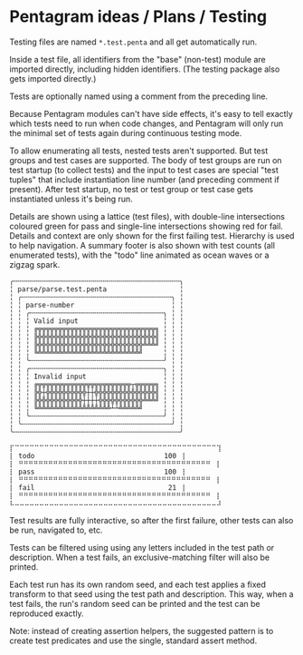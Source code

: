 # Pentagram ideas / Plans / Testing

Testing files are named `*.test.penta` and all get automatically run.

Inside a test file, all identifiers from the "base" (non-test) module are imported directly, including hidden identifiers. (The testing package also gets imported directly.)

Tests are optionally named using a comment from the preceding line.

Because Pentagram modules can't have side effects, it's easy to tell exactly which tests need to run when code changes, and Pentagram will only run the minimal set of tests again during continuous testing mode.

To allow enumerating all tests, nested tests aren't supported. But test groups and test cases are supported. The body of test groups are run on test startup (to collect tests) and the input to test cases are special "test tuples" that include instantiation line number (and preceding comment if present). After test startup, no test or test group or test case gets instantiated unless it's being run.

Details are shown using a lattice (test files), with double-line intersections coloured green for pass and single-line intersections showing red for fail. Details and context are only shown for the first failing test. Hierarchy is used to help navigation. A summary footer is also shown with test counts (all enumerated tests), with the "todo" line animated as ocean waves or a zigzag spark.

```
╭╌╌╌╌╌╌╌╌╌╌╌╌╌╌╌╌╌╌╌╌╌╌╌╌╌╌╌╌╌╌╌╌╌╌╌╌╌╌╌╌╌╮
╎ parse/parse.test.penta                  ╎
╎ ╭╌╌╌╌╌╌╌╌╌╌╌╌╌╌╌╌╌╌╌╌╌╌╌╌╌╌╌╌╌╌╌╌╌╌╌╌╌╮ ╎
╎ ╎ parse-number                        ╎ ╎
╎ ╎ ╭╌╌╌╌╌╌╌╌╌╌╌╌╌╌╌╌╌╌╌╌╌╌╌╌╌╌╌╌╌╌╌╌╌╮ ╎ ╎
╎ ╎ ╎ Valid input                     ╎ ╎ ╎
╎ ╎ ╎ ╔╦╦╦╦╦╦╦╦╦╦╦╦╦╦╦╦╦╦╦╦╦╦╦╦╦╦╦╦╦╗ ╎ ╎ ╎
╎ ╎ ╎ ╠╬╬╬╬╬╬╬╬╬╬╬╬╬╬╬╬╬╬╬╬╬╬╬╬╬╬╬╬╬╣ ╎ ╎ ╎
╎ ╎ ╎ ╠╬╬╬╬╬╬╬╬╬╬╬╬╬╬╬╬╬╬╬╬╬╬╬╬╬╬╩╩╩╝ ╎ ╎ ╎
╎ ╎ ╎ ╚╩╩╩╩╩╩╩╩╩╩╩╩╩╩╩╩╩╩╩╩╩╩╩╩╩╝     ╎ ╎ ╎
╎ ╎ ╰╌╌╌╌╌╌╌╌╌╌╌╌╌╌╌╌╌╌╌╌╌╌╌╌╌╌╌╌╌╌╌╌╌╯ ╎ ╎
╎ ╎ ╭╌╌╌╌╌╌╌╌╌╌╌╌╌╌╌╌╌╌╌╌╌╌╌╌╌╌╌╌╌╌╌╌╌╮ ╎ ╎
╎ ╎ ╎ Invalid input                   ╎ ╎ ╎
╎ ╎ ╎ ╔╦╦╦╦╦╦╦╦╦╦╦╦╦╦╦╦╦╦╦╦╦╦╦┬╦╦╦╦╦╗ ╎ ╎ ╎
╎ ╎ ╎ ╠╬┼╬╬╬╬╬╬╬╬╬╬┼┼╬╬╬╬╬╬╬╬╬╬╬╬╬╬╬╣ ╎ ╎ ╎
╎ ╎ ╎ ╠╬╬╬╬╬╬╬╬╬╬╬┼┼┼┼╬╬╬╬╬╬╬╬╬╬╬╩╩╩╝ ╎ ╎ ╎
╎ ╎ ╎ ╚╩╩╩╩╩╩╩╩╩╩╩╩╩╩╩╩╩╩┴┴╩╩╩╩╩╝     ╎ ╎ ╎
╎ ╎ ╰╌╌╌╌╌╌╌╌╌╌╌╌╌╌╌╌╌╌╌╌╌╌╌╌╌╌╌╌╌╌╌╌╌╯ ╎ ╎
╎ ╰╌╌╌╌╌╌╌╌╌╌╌╌╌╌╌╌╌╌╌╌╌╌╌╌╌╌╌╌╌╌╌╌╌╌╌╌╌╯ ╎
╰╌╌╌╌╌╌╌╌╌╌╌╌╌╌╌╌╌╌╌╌╌╌╌╌╌╌╌╌╌╌╌╌╌╌╌╌╌╌╌╌╌╯

⡏⠉⠉⠉⠉⠉⠉⠉⠉⠉⠉⠉⠉⠉⠉⠉⠉⠉⠉⠉⠉⠉⠉⠉⠉⠉⠉⠉⠉⠉⠉⠉⠉⠉⠉⠉⠉⠉⠉⠉⠉⠉⢹
⡇ todo                                100 ⢸
⡇ ⠛⠛⠛⠛⠛⠛⠛⠛⠛⠛⠛⠛⠛⠛⠛⠛⠛⠛⠛⠛⠛⠛⠛⠛⠛⠛⠛⠛⠛⠛⠛⠛⠛⠛⠛⠛⠛⠛⠛ ⢸
⡇ pass                                100 ⢸
⡇ ⠛⠛⠛⠛⠛⠛⠛⠛⠛⠛⠛⠛⠛⠛⠛⠛⠛⠛⠛⠛⠛⠛⠛⠛⠛⠛⠛⠛⠛⠛⠛⠛⠛⠛⠛⠛⠛⠛⠛ ⢸
⡇ fail                                 21 ⢸
⡇ ⠛⠛⠛⠛⠛⠛⠛⠛⠛⠛⠛⠛⠛⠛⠛⠛⠛⠛⠛⠛⠛⠛⠛⠛⠛⠛⠛⠛⠛⠛⠛⠛⠛⠛⠛⠛⠛⠛⠛ ⢸
⠧⠤⠤⠤⠤⠤⠤⠤⠤⠤⠤⠤⠤⠤⠤⠤⠤⠤⠤⠤⠤⠤⠤⠤⠤⠤⠤⠤⠤⠤⠤⠤⠤⠤⠤⠤⠤⠤⠤⠤⠤⠤⠼
```

Test results are fully interactive, so after the first failure, other tests can also be run, navigated to, etc.

Tests can be filtered using using any letters included in the test path or description. When a test fails, an exclusive-matching filter will also be printed.

Each test run has its own random seed, and each test applies a fixed transform to that seed using the test path and description. This way, when a test fails, the run's random seed can be printed and the test can be reproduced exactly.

Note: instead of creating assertion helpers, the suggested pattern is to create test predicates and use the single, standard assert method.
